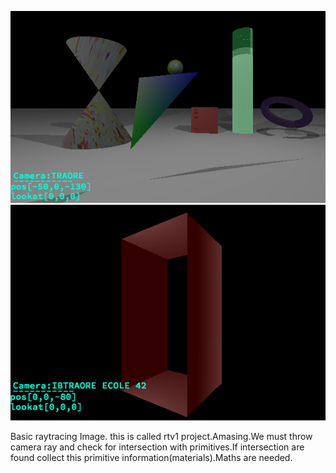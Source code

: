 ![alt tag](oneOutput/scene1.png)
![alt tag](imageDeMonRTV1/rtv1.png)

Basic raytracing Image. this is called rtv1 project.Amasing.We must throw camera ray and check for intersection with primitives.If intersection are found collect this primitive information(materials).Maths are needed.
